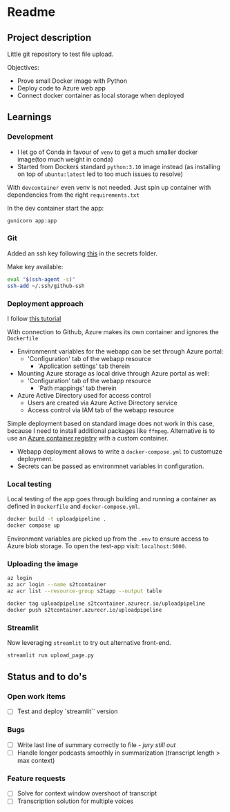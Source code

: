 # Readme

## Project description

Little git repository to test file upload.

Objectives:
- Prove small Docker image with Python
- Deploy code to Azure web app
- Connect docker container as local storage when deployed

## Learnings

### Development

- I let go of Conda in favour of `venv` to get a much smaller docker image(too much weight in conda)
- Started from Dockerś standard `python:3.10` image instead (as installing on top of `ubuntu:latest` led to too much issues to resolve)

With `devcontainer` even venv is not needed. Just spin up container with dependencies from the right `requirements.txt`

In the dev container start the app: 
```bash
gunicorn app:app
```

### Git

Added an ssh key following [this](https://docs.github.com/en/authentication/connecting-to-github-with-ssh/generating-a-new-ssh-key-and-adding-it-to-the-ssh-agent) in the secrets folder.

Make key available:
```bash
eval "$(ssh-agent -s)"
ssh-add ~/.ssh/github-ssh
```

### Deployment approach

I follow [this tutorial](https://learn.microsoft.com/en-us/azure/developer/python/tutorial-containerize-simple-web-app-for-app-service?tabs=web-app-flask)

With connection to Github, Azure makes its own container and ignores the `Dockerfile` 
- Environmennt variables for the webapp can be set through Azure portal: 
  - 'Configuration' tab of the webapp resource
    - 'Application settings' tab therein
- Mounting Azure storage as local drive through Azure portal as well:
  -  'Configuration' tab of the webapp resource
     -  'Path mappings' tab therein
-  Azure Active Directory used for access control
   -  Users are created via Azure Active Directory service
   -  Access control via IAM tab of the webapp resource

Simple deployment based on standard image does not work in this case, because I need to install additional packages like `ffmpeg`.
Alternative is to use an [Azure container registry](https://portal.azure.com/#@microsoftvdlaan.onmicrosoft.com/resource/subscriptions/020d939e-2d58-4a61-8612-a9424b3ad869/resourceGroups/s2tapp/providers/Microsoft.ContainerRegistry/registries/s2tcontainer/overview) with a custom container.

- Webapp deployment allows to write a `docker-compose.yml` to customuze deployment.
- Secrets can be passed as environmnet variables in configuration.

### Local testing
Local testing of the app goes through building and running a container as defined in `Dockerfile` and `docker-compose.yml`.
```bash
docker build -t uploadpipeline .
docker compose up
```
Environment variables are picked up from the `.env` to ensure access to Azure blob storage. To open the test-app visit: `localhost:5000`.

### Uploading the image

```bash
az login
az acr login --name s2tcontainer
az acr list --resource-group s2tapp --output table

docker tag uploadpipeline s2tcontainer.azurecr.io/uploadpipeline
docker push s2tcontainer.azurecr.io/uploadpipeline
```

### Streamlit

Now leveraging `streamlit` to try out alternative front-end.

```bash
streamlit run upload_page.py
```

## Status and to do's

### Open work items
- [ ] Test and deploy `streamlit`` version

### Bugs
- [ ] Write last line of summary correctly to file - *jury still out*
- [ ] Handle longer podcasts smoothly in summarization (transcript length > max context)

### Feature requests 
- [ ] Solve for context window overshoot of transcript
- [ ] Transcription solution for multiple voices
